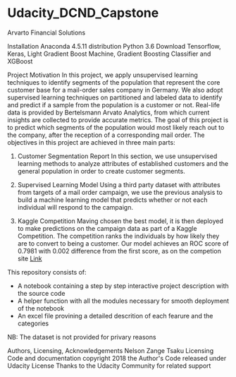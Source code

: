 # Udacity_DCND_Capstone
Arvarto Financial Solutions

Installation
Anaconda 4.5.11 distribution
Python 3.6
Download Tensorflow, Keras, Light Gradient Boost Machine, Gradient Boosting Classifier and XGBoost

Project Motivation
In this project, we apply unsupervised learning techniques to identify segments of the population that represent the core customer base for a mail-order sales company in Germany. We also adopt supervised learning techniques on partitioned and labeled data to identify and predict if a sample from the population is a customer or not. Real-life data is provided by Bertelsmann Arvato Analytics, from which current insights are collected to provide accurate metrics. The goal of this project is to predict which segments of the population would most likely reach out to the company, after the reception of a corresponding mail order. The objectives in this project are achieved in three main parts:

1. Customer Segmentation Report
In this section, we use unsupervised learning methods to analyze attributes of established customers and the general population in order to create customer segments.

2. Supervised Learning Model
Using a third party dataset with attributes from targets of a mail order campaign, we use the previous analysis to build a machine learning model that predicts whether or not each individual will respond to the campaign.

3. Kaggle Competition
Maving chosen the best model, it is then deployed to make predictions on the campaign data as part of a Kaggle Competition. The competition ranks the individuals by how likely they are to convert to being a customer. Our model achieves an ROC score of 0.7981 with 0.002 difference from the first score, as on the competion site [Link](https://www.kaggle.com/c/udacity-arvato-identify-customers/leaderboard)

This repository consists of:
- A notebook containing a step by step interactive project description with the source code
- A helper function with all the modules necessary for smooth deployment of the notebook 
- An excel file provining a detailed descrition of each fearure and the categories

NB: The dataset is not provided for privary reasons 


Authors, Licensing, Acknowledgements
Nelson Zange Tsaku
Licensing Code and documentation copyright 2018 the Author's Code released under Udacity License
Thanks to the Udacity Community for related support
